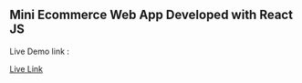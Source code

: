 ## Mini Ecommerce Web App Developed with React JS
<p>Live Demo link :</p>
<a href="https://min-ecomerce-app.netlify.app/" target="_black">Live Link</a>